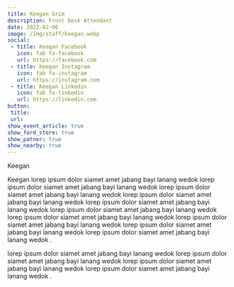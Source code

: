 ```yaml
---
title: Keegan Grim
description: Front Desk Attendant
date: 2022-02-06
image: /img/staff/keegan.webp
social: 
 - title: Keegan Facebook
   icon: fab fa-facebook
   url: https://facebook.com
 - title: Keegan Instagram
   icon: fab fa-instagram
   url: https://instagram.com
 - title: Keegan Linkedin
   icon: fab fa-linkedin
   url: https://linkedin.com
button:
 title: 
 url: 
show_event_article: true
show_ford_store: true
show_patner: true
show_nearby: true
---
```

Keegan

Keegan lorep ipsum dolor siamet amet jabang bayi lanang wedok lorep ipsum dolor siamet amet jabang bayi lanang wedok lorep ipsum dolor siamet amet jabang bayi lanang wedok lorep ipsum dolor siamet amet jabang bayi lanang wedok lorep ipsum dolor siamet amet jabang bayi lanang wedok lorep ipsum dolor siamet amet jabang bayi lanang wedok lorep ipsum dolor siamet amet jabang bayi lanang wedok lorep ipsum dolor siamet amet jabang bayi lanang wedok lorep ipsum dolor siamet amet jabang bayi lanang wedok lorep ipsum dolor siamet amet jabang bayi lanang wedok .

lorep ipsum dolor siamet amet jabang bayi lanang wedok lorep ipsum dolor siamet amet jabang bayi lanang wedok lorep ipsum dolor siamet amet jabang bayi lanang wedok lorep ipsum dolor siamet amet jabang bayi lanang wedok .
